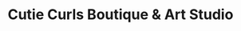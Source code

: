---
title: "Cutie Curls Boutique & Art Studio"
url: /newport/cutie-curls-boutique-und-art-studio/
shop: Kleidung
---